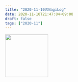 ```yaml
---
title: "2020-11-10のNagiLog"
date: 2020-11-10T21:47:04+09:00
draft: false
tags: ["2020-11"]
---
```


<img src="/img/20201110tyanzya.jpg" width="140px" style="float: left;">

<br>
<br>
<br>